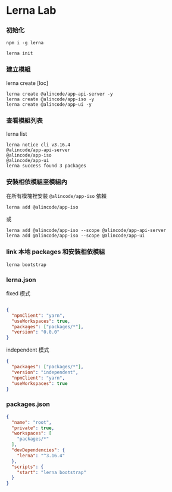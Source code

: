 # Lerna Lab

### 初始化

```
npm i -g lerna

lerna init
```

### 建立模組

lerna create <name> [loc]

```
lerna create @alincode/app-api-server -y
lerna create @alincode/app-iso -y
lerna create @alincode/app-ui -y
```

### 查看模組列表

lerna list

```
lerna notice cli v3.16.4
@alincode/app-api-server
@alincode/app-iso
@alincode/app-ui
lerna success found 3 packages
```

### 安裝相依模組至模組內

在所有模塊裡安裝 `@alincode/app-iso` 依賴

```
lerna add @alincode/app-iso
```

或

```
lerna add @alincode/app-iso --scope @alincode/app-api-server
lerna add @alincode/app-iso --scope @alincode/app-ui
```

### link 本地 packages 和安裝相依模組

```
lerna bootstrap
```

### lerna.json

fixed 模式

```json

{
  "npmClient": "yarn",
  "useWorkspaces": true,
  "packages": ["packages/*"],
  "version": "0.0.0"
}
```

independent 模式

```json
{
  "packages": ["packages/*"],
  "version": "independent",
  "npmClient": "yarn",
  "useWorkspaces": true
}
```

### packages.json

```json
{
  "name": "root",
  "private": true,
  "workspaces": [
    "packages/*"
  ],
  "devDependencies": {
    "lerna": "^3.16.4"
  },
  "scripts": {
    "start": "lerna bootstrap"
  }
}
```